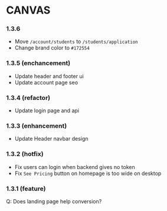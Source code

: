 # CANVAS

### 1.3.6
- Move `/account/students` to `/students/application`
- Change brand color to `#172554`

### 1.3.5 (enchancement)
- Update header and footer ui
- Update account page seo

### 1.3.4 (refactor)
- Update login page and api

### 1.3.3 (enhancement)
- Update Header navbar design

### 1.3.2 (hotfix)
- Fix users can login when backend gives no token
- Fix `See Pricing` button on homepage is too wide on desktop

### 1.3.1 (feature)
Q: Does landing page help conversion?
